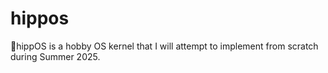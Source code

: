 # hippos
🦛hippOS is a hobby OS kernel that I will attempt to implement from scratch during Summer 2025.

